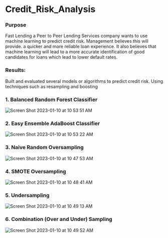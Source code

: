 # Credit_Risk_Analysis

### Purpose

Fast Lending a Peer to Peer Lending Services company wants to use machine learning to predict credit risk. Management believes this will provide. a quicker and more reliable loan experience. It also believes that machine learning will lead to a more accurate identification of good candidates for loans which lead to lower default rates. 

### Results:

Built and evaluated several models or algorithms to predict credit risk. Using techniques such as resampling and boosting  


### 1. Balanced Random Forest Classifier
![Screen Shot 2023-01-10 at 10 53 51 AM](https://user-images.githubusercontent.com/111101012/211637296-3eaf9dc9-cbdb-4c6b-9602-067a326719fe.png)

### 2. Easy Ensemble AdaBoost Classifier
![Screen Shot 2023-01-10 at 10 53 22 AM](https://user-images.githubusercontent.com/111101012/211637188-465786a6-29f0-466d-be78-cf35cf460507.png)

### 3. Naive Random Oversampling
![Screen Shot 2023-01-10 at 10 47 53 AM](https://user-images.githubusercontent.com/111101012/211636234-e9a4750e-c2df-4a02-987c-afadd0ddc16b.png)

### 4. SMOTE Oversampling
![Screen Shot 2023-01-10 at 10 48 41 AM](https://user-images.githubusercontent.com/111101012/211636340-7399f6c1-1ce5-4b17-91ff-9d26176740cb.png)

### 5. Undersampling
![Screen Shot 2023-01-10 at 10 49 13 AM](https://user-images.githubusercontent.com/111101012/211636461-5a294948-0a53-49b6-a817-dd67fa6ce4ba.png)

### 6. Combination (Over and Under) Sampling
![Screen Shot 2023-01-10 at 10 49 52 AM](https://user-images.githubusercontent.com/111101012/211636590-ea787d37-6f3b-4852-901e-458a812dbdf9.png)




